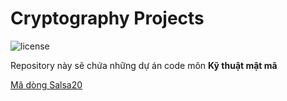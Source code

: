 # Cryptography Projects

![license](https://img.shields.io/crates/l/rustc-serialize/0.3.24.svg)

Repository này sẽ chứa những dự án code môn **Kỹ thuật mật mã**

[Mã dòng Salsa20](https://github.com/maduc238/cryptography-projects/tree/main/Salsa20)
